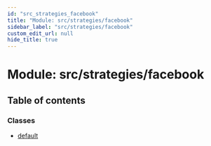 ```yaml
---
id: "src_strategies_facebook"
title: "Module: src/strategies/facebook"
sidebar_label: "src/strategies/facebook"
custom_edit_url: null
hide_title: true
---
```


# Module: src/strategies/facebook

## Table of contents

### Classes

- [default](../classes/src_strategies_facebook.default.md)
